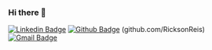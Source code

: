 ### Hi there 👋

[![Linkedin Badge](https://img.shields.io/badge/-LinkedIn-blue?style=flat-square&logo=Linkedin&logoColor=white&link=https://www.linkedin.com/in/rickson-reis-g9)](https://www.linkedin.com/in/rickson-reis-g9)
[![Github Badge](https://img.shields.io/badge/-Github-000?style=flat-square&logo=Github&logoColor=white&link=https://github.com/RicksonReis)](https://www.github.com/RicksonReis)
(github.com/RicksonReis)
[![Gmail Badge](https://img.shields.io/badge/-Gmail-c14438?style=flat-square&logo=Gmail&logoColor=white&link=mailto:cyberickson@gmail.com)](mailto:cyberickson@gmail.com)
